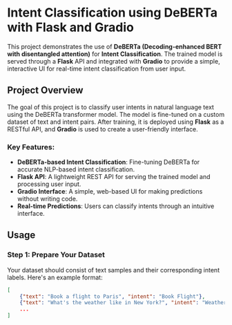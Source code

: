 # Intent Classification using DeBERTa with Flask and Gradio

This project demonstrates the use of **DeBERTa (Decoding-enhanced BERT with disentangled attention)** for **Intent Classification**. The trained model is served through a **Flask** API and integrated with **Gradio** to provide a simple, interactive UI for real-time intent classification from user input.

## Project Overview

The goal of this project is to classify user intents in natural language text using the DeBERTa transformer model. The model is fine-tuned on a custom dataset of text and intent pairs. After training, it is deployed using **Flask** as a RESTful API, and **Gradio** is used to create a user-friendly interface.

### Key Features:
- **DeBERTa-based Intent Classification**: Fine-tuning DeBERTa for accurate NLP-based intent classification.
- **Flask API**: A lightweight REST API for serving the trained model and processing user input.
- **Gradio Interface**: A simple, web-based UI for making predictions without writing code.
- **Real-time Predictions**: Users can classify intents through an intuitive interface.

## Usage

### Step 1: Prepare Your Dataset

Your dataset should consist of text samples and their corresponding intent labels. Here's an example format:

```json
[
    {"text": "Book a flight to Paris", "intent": "Book Flight"},
    {"text": "What's the weather like in New York?", "intent": "Weather Inquiry"},
    ...
]
